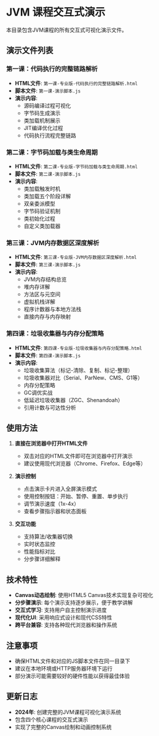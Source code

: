 # JVM 课程交互式演示

本目录包含JVM课程的所有交互式可视化演示文件。

## 演示文件列表

### 第一课：代码执行的完整链路解析
- **HTML文件**: `第一课-专业版-代码执行的完整链路解析.html`
- **脚本文件**: `第一课-演示脚本.js`
- **演示内容**: 
  - 源码编译过程可视化
  - 字节码生成演示
  - 类加载机制展示
  - JIT编译优化过程
  - 代码执行流程完整链路

### 第二课：字节码加载与类生命周期
- **HTML文件**: `第二课-专业版-字节码加载与类生命周期.html`
- **脚本文件**: `第二课-演示脚本.js`
- **演示内容**:
  - 类加载触发时机
  - 类加载五个阶段详解
  - 双亲委派模型
  - 字节码验证机制
  - 类初始化过程
  - 自定义类加载器

### 第三课：JVM内存数据区深度解析
- **HTML文件**: `第三课-专业版-JVM内存数据区深度解析.html`
- **脚本文件**: `第三课-演示脚本.js`
- **演示内容**:
  - JVM内存结构总览
  - 堆内存详解
  - 方法区与元空间
  - 虚拟机栈详解
  - 程序计数器与本地方法栈
  - 直接内存与内存映射

### 第四课：垃圾收集器与内存分配策略
- **HTML文件**: `第四课-专业版-垃圾收集器与内存分配策略.html`
- **脚本文件**: `第四课-演示脚本.js`
- **演示内容**:
  - 垃圾收集算法（标记-清除、复制、标记-整理）
  - 垃圾收集器对比（Serial、ParNew、CMS、G1等）
  - 内存分配策略
  - GC调优实战
  - 低延迟垃圾收集器（ZGC、Shenandoah）
  - 引用计数与可达性分析

## 使用方法

1. **直接在浏览器中打开HTML文件**
   - 双击对应的HTML文件即可在浏览器中打开演示
   - 建议使用现代浏览器（Chrome、Firefox、Edge等）

2. **演示控制**
   - 点击演示卡片进入全屏演示模式
   - 使用控制按钮：开始、暂停、重置、单步执行
   - 调节演示速度（1x-4x）
   - 查看步骤指示器和状态面板

3. **交互功能**
   - 支持算法/收集器切换
   - 实时状态监控
   - 性能指标对比
   - 分步骤详细解释

## 技术特性

- **Canvas动态绘制**: 使用HTML5 Canvas技术实现复杂可视化
- **分步骤演示**: 每个演示支持逐步展示，便于教学讲解
- **交互式学习**: 支持用户自主控制演示进度
- **现代化UI**: 采用响应式设计和现代CSS特性
- **跨平台兼容**: 支持各种现代浏览器和操作系统

## 注意事项

- 确保HTML文件和对应的JS脚本文件在同一目录下
- 建议在本地环境或HTTP服务器环境下运行
- 部分演示可能需要较好的硬件性能以获得最佳体验

## 更新日志

- **2024年**: 创建完整的JVM课程可视化演示系统
- 包含四个核心课程的交互式演示
- 实现了完整的Canvas绘制和动画控制系统
